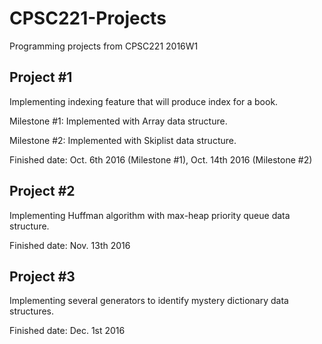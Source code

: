 # CPSC221-Projects
Programming projects from CPSC221 2016W1

## Project #1
Implementing indexing feature that will produce index for a book.

Milestone #1: Implemented with Array data structure.

Milestone #2: Implemented with Skiplist data structure.

Finished date: Oct. 6th 2016 (Milestone #1), Oct. 14th 2016 (Milestone #2)

## Project #2
Implementing Huffman algorithm with max-heap priority queue data structure.

Finished date: Nov. 13th 2016

## Project #3
Implementing several generators to identify mystery dictionary data structures.

Finished date: Dec. 1st 2016
